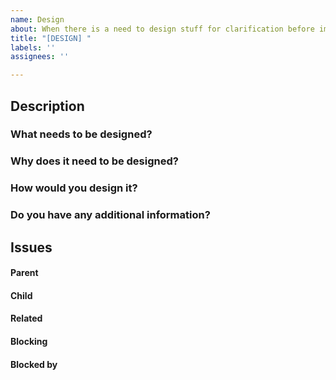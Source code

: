 ```yaml
---
name: Design
about: When there is a need to design stuff for clarification before implementation
title: "[DESIGN] "
labels: ''
assignees: ''

---
```


## Description



### What needs to be designed?



### Why does it need to be designed?



### How would you design it?



### Do you have any additional information?



##  Issues
<!-- Issue relationships
If it is possible, link issues via task lists sorted by issue numbers like:

- [ ] #1 [BUG] X is not working
- [ ] #2 [DESIGN] Design for X
-->

#### Parent



#### Child



#### Related



#### Blocking



#### Blocked by
